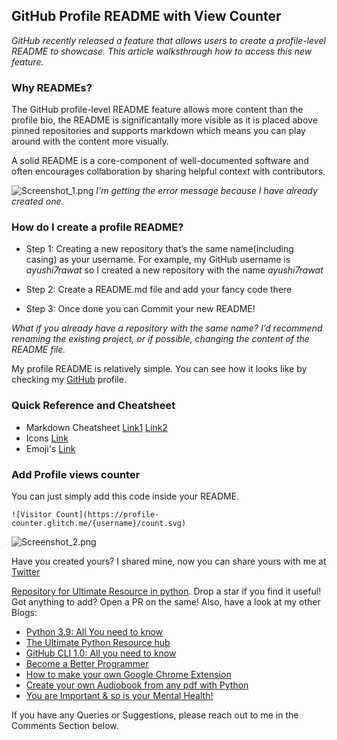 ## GitHub Profile README with View Counter

*GitHub recently released a feature that allows users to create a profile-level README to showcase. This article walksthrough how to access this new feature.* 

### **Why READMEs?**
The GitHub profile-level README feature allows more content than the profile bio, the README is significantally more visible as it is placed above pinned repositories and supports markdown which means you can play around with the content more visually.

A solid README is a core-component of well-documented software and often encourages collaboration by sharing helpful context with contributors. 

![Screenshot_1.png](https://cdn.hashnode.com/res/hashnode/image/upload/v1600525734170/wRNr3g3BE.png)
*I'm getting the error message because I have already created one.* 

### **How do I create a profile README?**

* Step 1: Creating a new repository that’s the same name(including casing) as your username. 
For example, my GitHub username is *ayushi7rawat* so I created a new repository with the name *ayushi7rawat* 

* Step 2: Create a README.md file and add your fancy code there

* Step 3: Once done you can Commit your new README!

*What if you already have a repository with the same name? I’d recommend renaming the existing project, or if possible, changing the content of the README file.*

My profile README is relatively simple. You can see how it looks like by checking my [GitHub](https://github.com/ayushi7rawat) profile.

### **Quick Reference and Cheatsheet**
* Markdown Cheatsheet [Link1](https://guides.github.com/pdfs/markdown-cheatsheet-online.pdf) [Link2](https://www.markdownguide.org/cheat-sheet/)
* Icons [Link](https://iconscout.com/icons)
* Emoji's [Link](https://www.webfx.com/tools/emoji-cheat-sheet/)

### **Add Profile views counter**
You can just simply add this code inside your README. 
```
![Visitor Count](https://profile-counter.glitch.me/{username}/count.svg)
```

![Screenshot_2.png](https://cdn.hashnode.com/res/hashnode/image/upload/v1600521730214/VvVHUFftY.png)

Have you created yours? 
I shared mine, now you can share yours with me at [Twitter](https://twitter.com/ayushi_rawat_)

[Repository for Ultimate Resource in python](https://github.com/ayushi7rawat/Ultimate-Python-Resource-Hub). Drop a star if you find it useful! Got anything to add? Open a PR on the same!
Also, have a look at my other Blogs:
- [Python 3.9: All You need to know](https://ayushirawat.com/python-39-all-you-need-to-know)
- [The Ultimate Python Resource hub](https://ayushirawat.com/the-ultimate-python-resource-hub)
- [GitHub CLI 1.0: All you need to know](https://ayushirawat.com/github-cli-10-all-you-need-to-know)
- [Become a Better Programmer](https://ayushirawat.com/become-a-better-programmer)
- [How to make your own Google Chrome Extension](https://ayushirawat.com/how-to-make-your-own-google-chrome-extension-1)
- [Create your own Audiobook from any pdf with Python](https://ayushirawat.com/create-your-own-audiobook-from-any-pdf-with-python)
- [You are Important & so is your Mental Health!](https://ayushirawat.com/you-are-important-and-so-is-your-mental-health)

If you have any Queries or Suggestions, please reach out to me in the Comments Section below.
